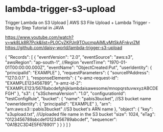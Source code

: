 # lambda-trigger-s3-upload
Trigger Lambda on S3 Upload | AWS S3 File Upload + Lambda Trigger - Step by Step Tutorial in JAVA

https://www.youtube.com/watch?v=wk8Lk8R7Pck&list=PL0CyZKPJn9TOucmpAiMLvMtSkAFnkyrZM
https://github.com/daisy-world/lambda-trigger-s3-upload



{
  "Records": [
    {
      "eventVersion": "2.0",
      "eventSource": "aws:s3",
      "awsRegion": "ap-south-1",						//Region
      "eventTime": "1970-01-01T00:00:00.000Z",
      "eventName": "ObjectCreated:Put",
      "userIdentity": {
        "principalId": "EXAMPLE"
      },
      "requestParameters": {
        "sourceIPAddress": "127.0.0.1"
      },
      "responseElements": {
        "x-amz-request-id": "EXAMPLE123456789",
        "x-amz-id-2": "EXAMPLE123/5678abcdefghijklambdaisawesome/mnopqrstuvwxyzABCDEFGH"
      },
      "s3": {
        "s3SchemaVersion": "1.0",
        "configurationId": "testConfigRule",
        "bucket": {
          "name": "pabis3bucket",						//S3 bucket name
          "ownerIdentity": {
            "principalId": "EXAMPLE"
          },
          "arn": "arn:aws:s3:::pabis3bucket"   			//S3 bucket's ARN name
        },
        "object": {
          "key": "s3upload.txt",						//Uploaded file name in the S3 bucket
          "size": 1024,
          "eTag": "0123456789abcdef0123456789abcdef",
          "sequencer": "0A1B2C3D4E5F678901"
        }
      }
    }
  ]
}
